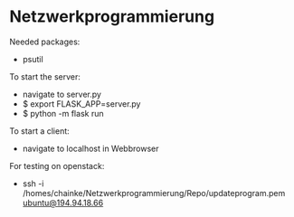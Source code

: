 # Netzwerkprogrammierung

Needed packages:
* psutil 


To start the server: 
* navigate to server.py 
* $ export FLASK_APP=server.py 
* $ python -m flask run 


To start a client:
* navigate to localhost in Webbrowser


For testing on openstack:
* ssh -i /homes/chainke/Netzwerkprogrammierung/Repo/updateprogram.pem ubuntu@194.94.18.66
